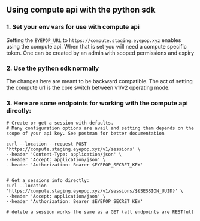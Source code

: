 ## Using compute api with the python sdk

### 1. Set your env vars for use with compute api
Setting the `EYEPOP_URL` to `https://compute.staging.eyepop.xyz` enables using the compute api. When that is set you will need a compute specific token. One can be created by an admin with scoped permissions and expiry

### 2. Use the python sdk normally
The changes here are meant to be backward compatible. The act of setting the compute url is the core switch between v1/v2 operating mode.

### 3. Here are some endpoints for working with the compute api directly:

```shell
# Create or get a session with defaults. 
# Many configuration options are avail and setting them depends on the scope of your api key. See postman for better documentation

curl --location --request POST 'https://compute.staging.eyepop.xyz/v1/sessions' \
--header 'Content-Type: application/json' \
--header 'Accept: application/json' \
--header 'Authorization: Bearer $EYEPOP_SECRET_KEY'


# Get a sessions info directly:
curl --location 'https://compute.staging.eyepop.xyz/v1/sessions/${SESSION_UUID}' \
--header 'Accept: application/json' \
--header 'Authorization: Bearer $EYEPOP_SECRET_KEY'

# delete a session works the same as a GET (all endpoints are RESTful)
```

